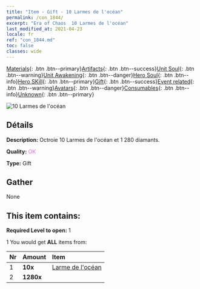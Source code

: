 ```yaml
---
title: "Item - Gift - 10 Larmes de l'océan"
permalink: /con_1844/
excerpt: "Era of Chaos  10 Larmes de l'océan"
last_modified_at: 2021-04-23
locale: fr
ref: "con_1844.md"
toc: false
classes: wide
---
```

 [Materials](/ItemsFR/){: .btn .btn--primary}[Artifacts](/ItemsFR/Artifacts/){: .btn .btn--success}[Unit Soul](/ItemsFR/UnitSoul/){: .btn .btn--warning}[Unit Awakening](/ItemsFR/UnitAwakening/){: .btn .btn--danger}[Hero Soul](/ItemsFR/HeroSoul/){: .btn .btn--info}[Hero SKill](/ItemsFR/HeroSkill/){: .btn .btn--primary}[Gift](/ItemsFR/Gift/){: .btn .btn--success}[Event related](/ItemsFR/Events/){: .btn .btn--warning}[Avatars](/ItemsFR/Avatars/){: .btn .btn--danger}[Consumables](/ItemsFR/Consumables/){: .btn .btn--info}[Unknown](/ItemsFR/Unknown/){: .btn .btn--primary}

 ![10 Larmes de l'océan](/images/t/i_907466.png)

## Détails
 **Description:** Octroie 10 Larmes de l'océan et 1 280 diamants.

 **Quality:** <span style="color: #DA70D6">OK</span>

 **Type:** Gift

## Gather

  None

## This item contains:

 **Required Level to open:** 1

 1 You would get **ALL** items  from:

  | Nr | Amount |     Item    |
  |:---|:-------|:------------|
  | 1 |  **10x** | [Larme de l'océan](/ItemsFR/con_955/) |  | 
  | 2 |  **1280x** | <i class="fas fa-gem"/> |  | 
